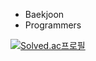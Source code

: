 - Baekjoon
- Programmers

[![Solved.ac프로필](http://mazassumnida.wtf/api/v2/generate_badge?boj=rhkrqudals)](https://solved.ac/rhkrqudals)
